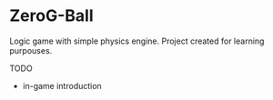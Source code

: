# ZeroG-Ball
Logic game with simple physics engine.
Project created for learning purpouses.

TODO
- in-game introduction